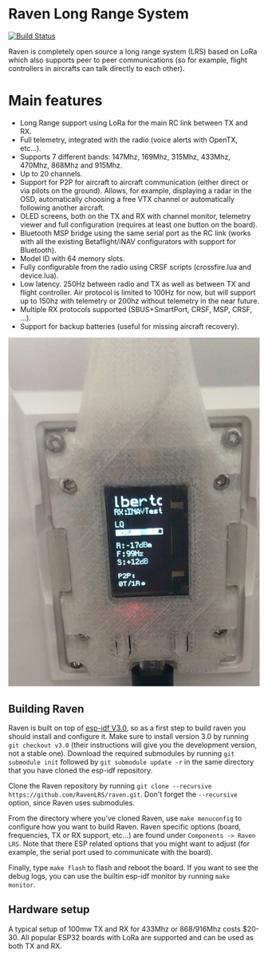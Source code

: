 # Raven Long Range System

[![Build Status](https://travis-ci.com/RavenLRS/raven.svg?branch=master)](https://travis-ci.com/RavenLRS/raven)

Raven is completely open source a long range system (LRS) based on LoRa
which also supports peer to peer communications (so for example, 
flight controllers in aircrafts can talk directly to each other).

# Main features

- Long Range support using LoRa for the main RC link between TX and RX.
- Full telemetry, integrated with the radio (voice alerts with OpenTX, etc...).
- Supports 7 different bands: 147Mhz, 169Mhz, 315Mhz, 433Mhz, 470Mhz, 868Mhz and 915Mhz.
- Up to 20 channels.
- Support for P2P for aircraft to aircraft communication (either direct 
or via pilots on the ground). Allows, for example, displaying a radar in the
OSD, automatically choosing a free VTX channel or automatically following
another aircraft.
- OLED screens, both on the TX and RX with channel monitor, telemetry 
viewer and full configuration (requires at least one button on the board).
- Bluetooth MSP bridge using the same serial port as the RC link (works with
all the existing Betaflight/iNAV configurators with support for Bluetooth).
- Model ID with 64 memory slots.
- Fully configurable from the radio using CRSF scripts (crossfire.lua
and device.lua).
- Low latency. 250Hz between radio and TX as well as between TX and flight
controller. Air protocol is limited to 100Hz for now, but will support up
to 150hz with telemetry or 200hz without telemetry in the near future.
- Multiple RX protocols supported (SBUS+SmartPort, CRSF, MSP, CRSF, ...).
- Support for backup batteries (useful for missing aircraft recovery).

![Raven TX on a Q X7](docs/images/raven_qx7.png?raw=true "Raven TX on a Q X7")

## Building Raven

Raven is built on top of [esp-idf V3.0](https://github.com/espressif/esp-idf), so as a first step to build raven you should install and configure it. Make sure to install version 3.0 by running
`git checkout v3.0` (their instructions will give you the development version, not a stable one).
Download the required submodules by running `git submodule init` followed by `git submodule update -r` in the same directory that you have cloned the esp-idf repository.

Clone the Raven repository by running `git clone --recursive https://github.com/RavenLRS/raven.git`. Don't
forget the `--recursive` option, since Raven uses submodules.

From the directory where you've cloned Raven, use `make menuconfig` to configure how you want to build Raven. Raven specific options (board, frequencies, TX or RX support, etc...) are found under 
`Components -> Raven LRS`. Note that there ESP related options that you might want to adjust (for example, the serial port used to communicate with the board).

Finally, type `make flash` to flash and reboot the board. If you want to see the debug logs, you can use the builtin esp-idf monitor by
running `make monitor`.


## Hardware setup

A typical setup of 100mw TX and RX for 433Mhz or 868/916Mhz costs $20-30. All popular ESP32 boards with LoRa are supported and can
be used as both TX and RX.
